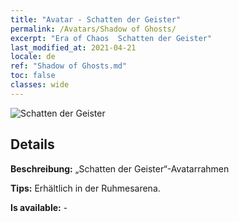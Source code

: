 ```yaml
---
title: "Avatar - Schatten der Geister"
permalink: /Avatars/Shadow of Ghosts/
excerpt: "Era of Chaos  Schatten der Geister"
last_modified_at: 2021-04-21
locale: de
ref: "Shadow of Ghosts.md"
toc: false
classes: wide
---
```

 ![Schatten der Geister](/images/a/avatarFrame_78.png)

## Details

 **Beschreibung:** „Schatten der Geister“-Avatarrahmen 

 **Tips:** Erhältlich in der Ruhmesarena. 

 **Is available:**  - 

